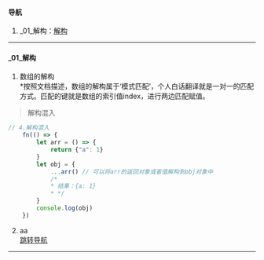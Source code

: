 #### 导航  
1. _01_解构：[解构](#user-content-_01_解构)  
----
#### _01_解构  
1. 数组的解构  
*按照文档描述，数组的解构属于‘模式匹配’，个人白话翻译就是一对一的匹配方式。匹配的键就是数组的索引值index，进行两边匹配赋值。  
>解构混入  
```javascript 1.6  
// 4.解构混入  
    fn(() => {  
        let arr = () => {  
            return {"a": 1}  
        }  
        let obj = {  
            ...arr() // 可以将arr的返回对象或者值解构到obj对象中  
            /*  
            * 结果：{a: 1}  
            * */  
        }  
        console.log(obj)  
    })  
```  
2. aa  
[跳转导航](#user-content-导航)  
----
